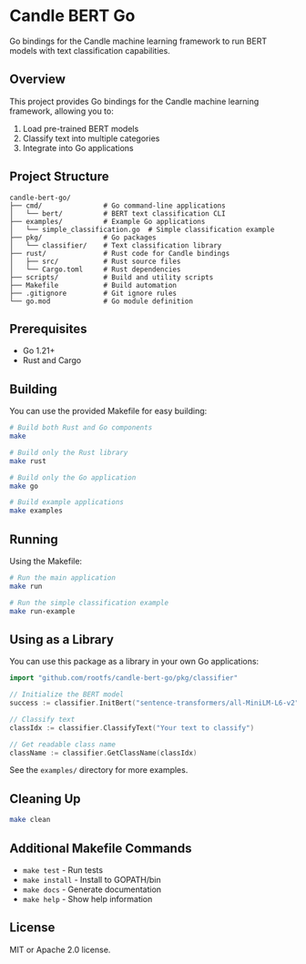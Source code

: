 # Candle BERT Go

Go bindings for the Candle machine learning framework to run BERT models with text classification capabilities.

## Overview

This project provides Go bindings for the Candle machine learning framework, allowing you to:

1. Load pre-trained BERT models
2. Classify text into multiple categories
3. Integrate into Go applications

## Project Structure

```
candle-bert-go/
├── cmd/               # Go command-line applications
│   └── bert/          # BERT text classification CLI
├── examples/          # Example Go applications
│   └── simple_classification.go  # Simple classification example
├── pkg/               # Go packages
│   └── classifier/    # Text classification library
├── rust/              # Rust code for Candle bindings
│   ├── src/           # Rust source files
│   └── Cargo.toml     # Rust dependencies
├── scripts/           # Build and utility scripts
├── Makefile           # Build automation
├── .gitignore         # Git ignore rules
└── go.mod             # Go module definition
```

## Prerequisites

- Go 1.21+
- Rust and Cargo

## Building

You can use the provided Makefile for easy building:

```bash
# Build both Rust and Go components
make

# Build only the Rust library
make rust

# Build only the Go application  
make go

# Build example applications
make examples
```

## Running

Using the Makefile:

```bash
# Run the main application
make run

# Run the simple classification example
make run-example
```

## Using as a Library

You can use this package as a library in your own Go applications:

```go
import "github.com/rootfs/candle-bert-go/pkg/classifier"

// Initialize the BERT model
success := classifier.InitBert("sentence-transformers/all-MiniLM-L6-v2", 3, true)

// Classify text
classIdx := classifier.ClassifyText("Your text to classify")

// Get readable class name
className := classifier.GetClassName(classIdx)
```

See the `examples/` directory for more examples.

## Cleaning Up

```bash
make clean
```

## Additional Makefile Commands

- `make test` - Run tests
- `make install` - Install to GOPATH/bin
- `make docs` - Generate documentation
- `make help` - Show help information

## License

MIT or Apache 2.0 license.